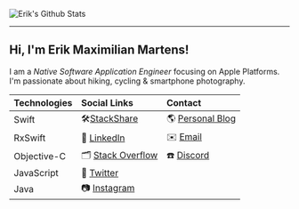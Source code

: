 ![Erik's Github Stats](https://github-readme-stats.vercel.app/api?username=erikmartens&theme=dracula&show_icons=true&count_private=true)

---

## Hi, I'm Erik Maximilian Martens!

I am a _Native Software Application Engineer_ focusing on Apple Platforms. I'm passionate about hiking, cycling & smartphone photography.

| Technologies | Social Links | Contact |
|:--|:--|:--|
| Swift | 🛠[StackShare](https://stackshare.io/erikmartens) | 🌎 [Personal Blog](https://erikmartens.weebly.com/) |
| RxSwift | 💼 [LinkedIn](https://www.linkedin.com/in/erik-maximilian-martens/) | ✉️ [Email](mailto:erikmartens.developer@gmail.com) |
| Objective-C | 🗂 [Stack Overflow](https://stackoverflow.com/users/7270113/erik-m-martens) | ☎️ [Discord](https://discord.gg/swNfqge) |
| JavaScript | 🦜 [Twitter](https://twitter.com/erik_m_martens) | |
| Java | 📷 [Instagram](https://www.instagram.com/erik_m_martens/) | |
